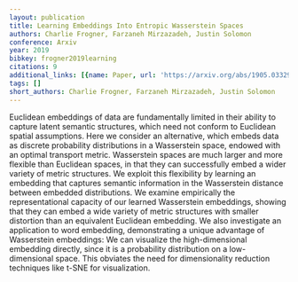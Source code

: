 ```yaml
---
layout: publication
title: Learning Embeddings Into Entropic Wasserstein Spaces
authors: Charlie Frogner, Farzaneh Mirzazadeh, Justin Solomon
conference: Arxiv
year: 2019
bibkey: frogner2019learning
citations: 9
additional_links: [{name: Paper, url: 'https://arxiv.org/abs/1905.03329'}]
tags: []
short_authors: Charlie Frogner, Farzaneh Mirzazadeh, Justin Solomon
---
```

Euclidean embeddings of data are fundamentally limited in their ability to
capture latent semantic structures, which need not conform to Euclidean spatial
assumptions. Here we consider an alternative, which embeds data as discrete
probability distributions in a Wasserstein space, endowed with an optimal
transport metric. Wasserstein spaces are much larger and more flexible than
Euclidean spaces, in that they can successfully embed a wider variety of metric
structures. We exploit this flexibility by learning an embedding that captures
semantic information in the Wasserstein distance between embedded
distributions. We examine empirically the representational capacity of our
learned Wasserstein embeddings, showing that they can embed a wide variety of
metric structures with smaller distortion than an equivalent Euclidean
embedding. We also investigate an application to word embedding, demonstrating
a unique advantage of Wasserstein embeddings: We can visualize the
high-dimensional embedding directly, since it is a probability distribution on
a low-dimensional space. This obviates the need for dimensionality reduction
techniques like t-SNE for visualization.